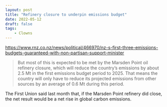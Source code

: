 ```yaml
---
layout: post
title: "Refinery closure to underpin emissions budget"
date: 2022-05-12
draft: false
tags:
    - Clowns
---
```


https://www.rnz.co.nz/news/political/466970/nz-s-first-three-emissions-budgets-guaranteed-with-non-partisan-support-minister


> But most of this is expected to be met by the Marsden Point oil refinery closure, which will reduce the country’s emissions by about 2.5 Mt in the first emissions budget period to 2025. That means the country will only have to reduce its projected emissions from other sources by an average of 0.6 Mt during this period.

The First Union said last month that, if the Marsden Point refinery did close, the net result would be a net rise in global carbon emissions.